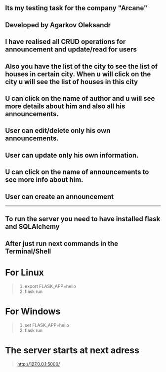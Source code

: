 ## Its my testing task for the company "Arcane"
## Developed by Agarkov Oleksandr

## I have realised all CRUD operations for announcement and update/read for users


## Also you have the list of the city to see the list of houses in certain city. When u will click on the city u will see the list of houses in this city

## U can click on the name of author and u will see more details about him and also all his announcements.
## User can edit/delete only his own announcements.
## User can update only his own information.
## U can click on the name of announcements to see more info about him.
## User can create an announcement 
****
## To run the server you need to have installed flask and SQLAlchemy
## After just run next commands in the Terminal/Shell
# For Linux
> 1) export FLASK_APP=hello
> 2) flask run


# For Windows
> 1) set FLASK_APP=hello
> 2) flask run

# The server starts at next adress
> http://127.0.0.1:5000/